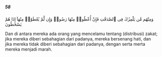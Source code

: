 ##### 58

<span class="ayah">وَمِنْهُم مَّن يَلْمِزُكَ فِى ٱلصَّدَقَٰتِ فَإِنْ أُعْطُوا۟ مِنْهَا رَضُوا۟ وَإِن لَّمْ يُعْطَوْا۟ مِنْهَآ إِذَا هُمْ يَسْخَطُونَ</span>

<span class="ayah_translation">Dan di antara mereka ada orang yang mencelamu tentang (distribusi) zakat; jika mereka diberi sebahagian dari padanya, mereka bersenang hati, dan jika mereka tidak diberi sebahagian dari padanya, dengan serta merta mereka menjadi marah.</span>
